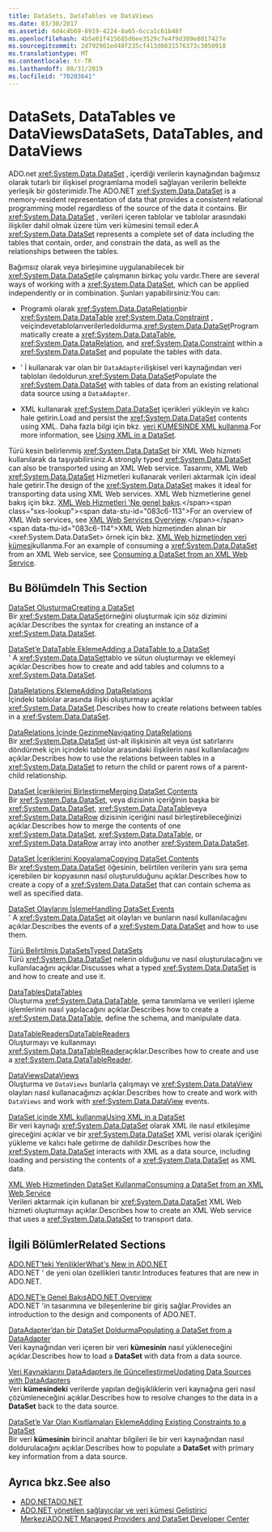 ```yaml
---
title: DataSets, DataTables ve DataViews
ms.date: 03/30/2017
ms.assetid: 6d4c4b69-8919-4224-8a65-6cca1c61b48f
ms.openlocfilehash: 4b5e81f415685d6ee3529c7e4f9d389e8017427e
ms.sourcegitcommit: 2d792961ed48f235cf413d6031576373c3050918
ms.translationtype: MT
ms.contentlocale: tr-TR
ms.lasthandoff: 08/31/2019
ms.locfileid: "70203641"
---
```

# <a name="datasets-datatables-and-dataviews"></a><span data-ttu-id="083c6-102">DataSets, DataTables ve DataViews</span><span class="sxs-lookup"><span data-stu-id="083c6-102">DataSets, DataTables, and DataViews</span></span>
<span data-ttu-id="083c6-103">ADO.net <xref:System.Data.DataSet> , içerdiği verilerin kaynağından bağımsız olarak tutarlı bir ilişkisel programlama modeli sağlayan verilerin bellekte yerleşik bir gösterimidir.</span><span class="sxs-lookup"><span data-stu-id="083c6-103">The ADO.NET <xref:System.Data.DataSet> is a memory-resident representation of data that provides a consistent relational programming model regardless of the source of the data it contains.</span></span> <span data-ttu-id="083c6-104">Bir <xref:System.Data.DataSet> , verileri içeren tablolar ve tablolar arasındaki ilişkiler dahil olmak üzere tüm veri kümesini temsil eder.</span><span class="sxs-lookup"><span data-stu-id="083c6-104">A <xref:System.Data.DataSet> represents a complete set of data including the tables that contain, order, and constrain the data, as well as the relationships between the tables.</span></span>  
  
 <span data-ttu-id="083c6-105">Bağımsız olarak veya birleşimine uygulanabilecek bir <xref:System.Data.DataSet>ile çalışmanın birkaç yolu vardır.</span><span class="sxs-lookup"><span data-stu-id="083c6-105">There are several ways of working with a <xref:System.Data.DataSet>, which can be applied independently or in combination.</span></span> <span data-ttu-id="083c6-106">Şunları yapabilirsiniz:</span><span class="sxs-lookup"><span data-stu-id="083c6-106">You can:</span></span>  
  
- <span data-ttu-id="083c6-107">Programlı olarak <xref:System.Data.DataRelation>bir <xref:System.Data.DataTable> <xref:System.Data.Constraint> , veiçindevetablolarıverilerledoldurma.<xref:System.Data.DataSet></span><span class="sxs-lookup"><span data-stu-id="083c6-107">Programmatically create a <xref:System.Data.DataTable>, <xref:System.Data.DataRelation>, and <xref:System.Data.Constraint> within a <xref:System.Data.DataSet> and populate the tables with data.</span></span>  
  
- <span data-ttu-id="083c6-108">' İ kullanarak var olan bir `DataAdapter`ilişkisel veri kaynağından veri tabloları iledoldurun.<xref:System.Data.DataSet></span><span class="sxs-lookup"><span data-stu-id="083c6-108">Populate the <xref:System.Data.DataSet> with tables of data from an existing relational data source using a `DataAdapter`.</span></span>  
  
- <span data-ttu-id="083c6-109">XML kullanarak <xref:System.Data.DataSet> içerikleri yükleyin ve kalıcı hale getirin.</span><span class="sxs-lookup"><span data-stu-id="083c6-109">Load and persist the <xref:System.Data.DataSet> contents using XML.</span></span> <span data-ttu-id="083c6-110">Daha fazla bilgi için bkz. [veri KÜMESINDE XML kullanma](using-xml-in-a-dataset.md).</span><span class="sxs-lookup"><span data-stu-id="083c6-110">For more information, see [Using XML in a DataSet](using-xml-in-a-dataset.md).</span></span>  
  
 <span data-ttu-id="083c6-111">Türü kesin belirlenmiş <xref:System.Data.DataSet> bir XML Web hizmeti kullanılarak da taşıyabilirsiniz.</span><span class="sxs-lookup"><span data-stu-id="083c6-111">A strongly typed <xref:System.Data.DataSet> can also be transported using an XML Web service.</span></span> <span data-ttu-id="083c6-112">Tasarımı, XML Web <xref:System.Data.DataSet> Hizmetleri kullanarak verileri aktarmak için ideal hale getirir.</span><span class="sxs-lookup"><span data-stu-id="083c6-112">The design of the <xref:System.Data.DataSet> makes it ideal for transporting data using XML Web services.</span></span> <span data-ttu-id="083c6-113">XML Web hizmetlerine genel bakış için bkz. [XML Web Hizmetleri 'Ne genel bakış](https://docs.microsoft.com/previous-versions/dotnet/netframework-4.0/w9fdtx28(v=vs.100)).</span><span class="sxs-lookup"><span data-stu-id="083c6-113">For an overview of XML Web services, see [XML Web Services Overview](https://docs.microsoft.com/previous-versions/dotnet/netframework-4.0/w9fdtx28(v=vs.100)).</span></span> <span data-ttu-id="083c6-114">XML Web hizmetinden alınan bir <xref:System.Data.DataSet> örnek için bkz. [XML Web hizmetinden veri kümesi](consuming-a-dataset-from-an-xml-web-service.md)kullanma.</span><span class="sxs-lookup"><span data-stu-id="083c6-114">For an example of consuming a <xref:System.Data.DataSet> from an XML Web service, see [Consuming a DataSet from an XML Web Service](consuming-a-dataset-from-an-xml-web-service.md).</span></span>  
  
## <a name="in-this-section"></a><span data-ttu-id="083c6-115">Bu Bölümde</span><span class="sxs-lookup"><span data-stu-id="083c6-115">In This Section</span></span>  
 [<span data-ttu-id="083c6-116">DataSet Oluşturma</span><span class="sxs-lookup"><span data-stu-id="083c6-116">Creating a DataSet</span></span>](creating-a-dataset.md)  
 <span data-ttu-id="083c6-117">Bir <xref:System.Data.DataSet>örneğini oluşturmak için söz dizimini açıklar.</span><span class="sxs-lookup"><span data-stu-id="083c6-117">Describes the syntax for creating an instance of a <xref:System.Data.DataSet>.</span></span>  
  
 [<span data-ttu-id="083c6-118">DataSet’e DataTable Ekleme</span><span class="sxs-lookup"><span data-stu-id="083c6-118">Adding a DataTable to a DataSet</span></span>](adding-a-datatable-to-a-dataset.md)  
 <span data-ttu-id="083c6-119">' A <xref:System.Data.DataSet>tablo ve sütun oluşturmayı ve eklemeyi açıklar.</span><span class="sxs-lookup"><span data-stu-id="083c6-119">Describes how to create and add tables and columns to a <xref:System.Data.DataSet>.</span></span>  
  
 [<span data-ttu-id="083c6-120">DataRelations Ekleme</span><span class="sxs-lookup"><span data-stu-id="083c6-120">Adding DataRelations</span></span>](adding-datarelations.md)  
 <span data-ttu-id="083c6-121">İçindeki tablolar arasında ilişki oluşturmayı açıklar <xref:System.Data.DataSet>.</span><span class="sxs-lookup"><span data-stu-id="083c6-121">Describes how to create relations between tables in a <xref:System.Data.DataSet>.</span></span>  
  
 [<span data-ttu-id="083c6-122">DataRelations İçinde Gezinme</span><span class="sxs-lookup"><span data-stu-id="083c6-122">Navigating DataRelations</span></span>](navigating-datarelations.md)  
 <span data-ttu-id="083c6-123">Bir <xref:System.Data.DataSet> üst-alt ilişkisinin alt veya üst satırlarını döndürmek için içindeki tablolar arasındaki ilişkilerin nasıl kullanılacağını açıklar.</span><span class="sxs-lookup"><span data-stu-id="083c6-123">Describes how to use the relations between tables in a <xref:System.Data.DataSet> to return the child or parent rows of a parent-child relationship.</span></span>  
  
 [<span data-ttu-id="083c6-124">DataSet İçeriklerini Birleştirme</span><span class="sxs-lookup"><span data-stu-id="083c6-124">Merging DataSet Contents</span></span>](merging-dataset-contents.md)  
 <span data-ttu-id="083c6-125">Bir <xref:System.Data.DataSet>, veya dizisinin içeriğinin başka bir <xref:System.Data.DataSet>, <xref:System.Data.DataTable>veya <xref:System.Data.DataRow> dizisinin içeriğini nasıl birleştirebileceğinizi açıklar.</span><span class="sxs-lookup"><span data-stu-id="083c6-125">Describes how to merge the contents of one <xref:System.Data.DataSet>, <xref:System.Data.DataTable>, or <xref:System.Data.DataRow> array into another <xref:System.Data.DataSet>.</span></span>  
  
 [<span data-ttu-id="083c6-126">DataSet İçeriklerini Kopyalama</span><span class="sxs-lookup"><span data-stu-id="083c6-126">Copying DataSet Contents</span></span>](copying-dataset-contents.md)  
 <span data-ttu-id="083c6-127">Bir <xref:System.Data.DataSet> öğesinin, belirtilen verilerin yanı sıra şema içerebilen bir kopyasının nasıl oluşturulduğunu açıklar.</span><span class="sxs-lookup"><span data-stu-id="083c6-127">Describes how to create a copy of a <xref:System.Data.DataSet> that can contain schema as well as specified data.</span></span>  
  
 [<span data-ttu-id="083c6-128">DataSet Olaylarını İşleme</span><span class="sxs-lookup"><span data-stu-id="083c6-128">Handling DataSet Events</span></span>](handling-dataset-events.md)  
 <span data-ttu-id="083c6-129">' A <xref:System.Data.DataSet> ait olayları ve bunların nasıl kullanılacağını açıklar.</span><span class="sxs-lookup"><span data-stu-id="083c6-129">Describes the events of a <xref:System.Data.DataSet> and how to use them.</span></span>  
  
 [<span data-ttu-id="083c6-130">Türü Belirtilmiş DataSets</span><span class="sxs-lookup"><span data-stu-id="083c6-130">Typed DataSets</span></span>](typed-datasets.md)  
 <span data-ttu-id="083c6-131">Türü <xref:System.Data.DataSet> nelerin olduğunu ve nasıl oluşturulacağını ve kullanılacağını açıklar.</span><span class="sxs-lookup"><span data-stu-id="083c6-131">Discusses what a typed <xref:System.Data.DataSet> is and how to create and use it.</span></span>  
  
 [<span data-ttu-id="083c6-132">DataTables</span><span class="sxs-lookup"><span data-stu-id="083c6-132">DataTables</span></span>](datatables.md)  
 <span data-ttu-id="083c6-133">Oluşturma <xref:System.Data.DataTable>, şema tanımlama ve verileri işleme işlemlerinin nasıl yapılacağını açıklar.</span><span class="sxs-lookup"><span data-stu-id="083c6-133">Describes how to create a <xref:System.Data.DataTable>, define the schema, and manipulate data.</span></span>  
  
 [<span data-ttu-id="083c6-134">DataTableReaders</span><span class="sxs-lookup"><span data-stu-id="083c6-134">DataTableReaders</span></span>](datatablereaders.md)  
 <span data-ttu-id="083c6-135">Oluşturmayı ve kullanmayı <xref:System.Data.DataTableReader>açıklar.</span><span class="sxs-lookup"><span data-stu-id="083c6-135">Describes how to create and use a <xref:System.Data.DataTableReader>.</span></span>  
  
 [<span data-ttu-id="083c6-136">DataViews</span><span class="sxs-lookup"><span data-stu-id="083c6-136">DataViews</span></span>](dataviews.md)  
 <span data-ttu-id="083c6-137">Oluşturma ve `DataViews` bunlarla çalışmayı ve <xref:System.Data.DataView> olayları nasıl kullanacağınızı açıklar.</span><span class="sxs-lookup"><span data-stu-id="083c6-137">Describes how to create and work with `DataViews` and work with <xref:System.Data.DataView> events.</span></span>  
  
 [<span data-ttu-id="083c6-138">DataSet içinde XML kullanma</span><span class="sxs-lookup"><span data-stu-id="083c6-138">Using XML in a DataSet</span></span>](using-xml-in-a-dataset.md)  
 <span data-ttu-id="083c6-139">Bir veri kaynağı <xref:System.Data.DataSet> olarak XML ile nasıl etkileşime gireceğini açıklar ve bir <xref:System.Data.DataSet> XML verisi olarak içeriğini yükleme ve kalıcı hale getirme de dahildir.</span><span class="sxs-lookup"><span data-stu-id="083c6-139">Describes how the <xref:System.Data.DataSet> interacts with XML as a data source, including loading and persisting the contents of a <xref:System.Data.DataSet> as XML data.</span></span>  
  
 [<span data-ttu-id="083c6-140">XML Web Hizmetinden DataSet Kullanma</span><span class="sxs-lookup"><span data-stu-id="083c6-140">Consuming a DataSet from an XML Web Service</span></span>](consuming-a-dataset-from-an-xml-web-service.md)  
 <span data-ttu-id="083c6-141">Verileri aktarmak için kullanan bir <xref:System.Data.DataSet> XML Web hizmeti oluşturmayı açıklar.</span><span class="sxs-lookup"><span data-stu-id="083c6-141">Describes how to create an XML Web service that uses a <xref:System.Data.DataSet> to transport data.</span></span>  
  
## <a name="related-sections"></a><span data-ttu-id="083c6-142">İlgili Bölümler</span><span class="sxs-lookup"><span data-stu-id="083c6-142">Related Sections</span></span>  
 [<span data-ttu-id="083c6-143">ADO.NET’teki Yenilikler</span><span class="sxs-lookup"><span data-stu-id="083c6-143">What's New in ADO.NET</span></span>](../whats-new.md)  
 <span data-ttu-id="083c6-144">ADO.NET ' de yeni olan özellikleri tanıtır.</span><span class="sxs-lookup"><span data-stu-id="083c6-144">Introduces features that are new in ADO.NET.</span></span>  
  
 [<span data-ttu-id="083c6-145">ADO.NET’e Genel Bakış</span><span class="sxs-lookup"><span data-stu-id="083c6-145">ADO.NET Overview</span></span>](../ado-net-overview.md)  
 <span data-ttu-id="083c6-146">ADO.NET 'in tasarımına ve bileşenlerine bir giriş sağlar.</span><span class="sxs-lookup"><span data-stu-id="083c6-146">Provides an introduction to the design and components of ADO.NET.</span></span>  
  
 [<span data-ttu-id="083c6-147">DataAdapter’dan bir DataSet Doldurma</span><span class="sxs-lookup"><span data-stu-id="083c6-147">Populating a DataSet from a DataAdapter</span></span>](../populating-a-dataset-from-a-dataadapter.md)  
 <span data-ttu-id="083c6-148">Veri kaynağından veri içeren bir veri **kümesinin** nasıl yükleneceğini açıklar.</span><span class="sxs-lookup"><span data-stu-id="083c6-148">Describes how to load a **DataSet** with data from a data source.</span></span>  
  
 [<span data-ttu-id="083c6-149">Veri Kaynaklarını DataAdapters ile Güncelleştirme</span><span class="sxs-lookup"><span data-stu-id="083c6-149">Updating Data Sources with DataAdapters</span></span>](../updating-data-sources-with-dataadapters.md)  
 <span data-ttu-id="083c6-150">Veri **kümesindeki** verilerde yapılan değişikliklerin veri kaynağına geri nasıl çözümleneceğini açıklar.</span><span class="sxs-lookup"><span data-stu-id="083c6-150">Describes how to resolve changes to the data in a **DataSet** back to the data source.</span></span>  
  
 [<span data-ttu-id="083c6-151">DataSet’e Var Olan Kısıtlamaları Ekleme</span><span class="sxs-lookup"><span data-stu-id="083c6-151">Adding Existing Constraints to a DataSet</span></span>](../adding-existing-constraints-to-a-dataset.md)  
 <span data-ttu-id="083c6-152">Bir veri **kümesinin** birincil anahtar bilgileri ile bir veri kaynağından nasıl doldurulacağını açıklar.</span><span class="sxs-lookup"><span data-stu-id="083c6-152">Describes how to populate a **DataSet** with primary key information from a data source.</span></span>  
  
## <a name="see-also"></a><span data-ttu-id="083c6-153">Ayrıca bkz.</span><span class="sxs-lookup"><span data-stu-id="083c6-153">See also</span></span>

- [<span data-ttu-id="083c6-154">ADO.NET</span><span class="sxs-lookup"><span data-stu-id="083c6-154">ADO.NET</span></span>](../index.md)
- [<span data-ttu-id="083c6-155">ADO.NET yönetilen sağlayıcılar ve veri kümesi Geliştirici Merkezi</span><span class="sxs-lookup"><span data-stu-id="083c6-155">ADO.NET Managed Providers and DataSet Developer Center</span></span>](https://go.microsoft.com/fwlink/?LinkId=217917)
